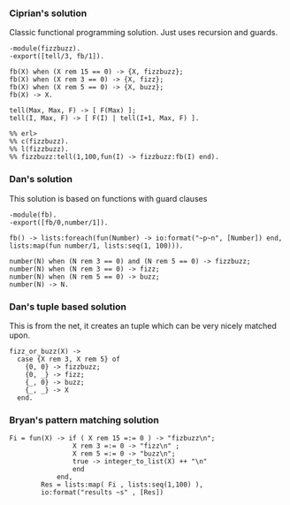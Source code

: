 ### Ciprian's solution 

Classic functional programming solution. Just uses recursion and guards.

```
-module(fizzbuzz).
-export([tell/3, fb/1]).
	
fb(X) when (X rem 15 == 0) -> {X, fizzbuzz};
fb(X) when (X rem 3 == 0) -> {X, fizz};
fb(X) when (X rem 5 == 0) -> {X, buzz};
fb(X) -> X.

tell(Max, Max, F) -> [ F(Max) ];
tell(I, Max, F) -> [ F(I) | tell(I+1, Max, F) ].

%% erl>
%% c(fizzbuzz).
%% l(fizzbuzz).
%% fizzbuzz:tell(1,100,fun(I) -> fizzbuzz:fb(I) end).
```


### Dan's solution

This solution is based on functions with guard clauses

```
-module(fb).
-export([fb/0,number/1]).

fb() -> lists:foreach(fun(Number) -> io:format("~p~n", [Number]) end, lists:map(fun number/1, lists:seq(1, 100))).

number(N) when (N rem 3 == 0) and (N rem 5 == 0) -> fizzbuzz;
number(N) when (N rem 3 == 0) -> fizz;
number(N) when (N rem 5 == 0) -> buzz;
number(N) -> N.
```


### Dan's tuple based solution

This is from the net, it creates an tuple which can be very nicely matched upon.

```
fizz_or_buzz(X) ->
  case {X rem 3, X rem 5} of
    {0, 0} -> fizzbuzz;
    {0, _} -> fizz;
    {_, 0} -> buzz;
    {_, _} -> X
  end.
```  

### Bryan's pattern matching solution 

```
Fi = fun(X) -> if ( X rem 15 =:= 0 ) -> "fizbuzz\n";
                X rem 3 =:= 0 -> "fizz\n" ;
                X rem 5 =:= 0 -> "buzz\n";
                true -> integer_to_list(X) ++ "\n"
                end
            end,
        Res = lists:map( Fi , lists:seq(1,100) ),
        io:format("results ~s" , [Res])
```
